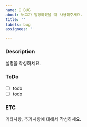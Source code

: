 ```yaml
---
name: 🐛 BUG
about: 버그가 발생하였을 때 사용해주세요.
title: ''
labels: bug
assignees: ''

---
```

### Description
설명을 작성하세요.

### ToDo
- [ ] todo
- [ ] todo

### ETC
기타사항, 추가사항에 대해서 작성하세요.


